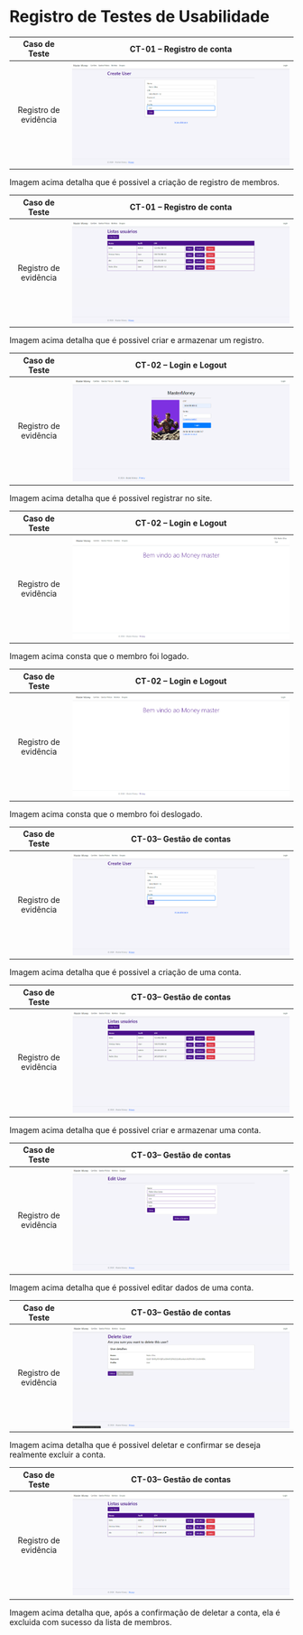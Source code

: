 # Registro de Testes de Usabilidade

| **Caso de Teste** 	| **CT-01 – Registro de conta** 	|
|:---:	|:---:	|
|Registro de evidência | ![RegistroMembros](https://github.com/ICEI-PUC-Minas-PMV-ADS/pmv-ads-2024-1-e2-proj-int-t9-pmv-ads-2024-1-e2-proj-gestaocontas/blob/main/docs/img/RegistroMoneyMaster.png) |

Imagem acima detalha que é possivel a criação de registro de membros.

| **Caso de Teste** 	| **CT-01 – Registro de conta** 	|
|:---:	|:---:	|
|Registro de evidência | ![RegistroMembros](https://github.com/ICEI-PUC-Minas-PMV-ADS/pmv-ads-2024-1-e2-proj-int-t9-pmv-ads-2024-1-e2-proj-gestaocontas/blob/main/docs/img/MembroRegistrado.png) |

Imagem acima detalha que é possivel criar e armazenar um registro.

| **Caso de Teste** 	| **CT-02 – Login e Logout** 	|
|:---:	|:---:	|
|Registro de evidência | ![TesteLogin](https://github.com/ICEI-PUC-Minas-PMV-ADS/pmv-ads-2024-1-e2-proj-int-t9-pmv-ads-2024-1-e2-proj-gestaocontas/blob/main/docs/img/TelaLoginMembro.png) |

Imagem acima detalha que é possivel registrar no site.

| **Caso de Teste** 	| **CT-02 – Login e Logout** 	|
|:---:	|:---:	|
|Registro de evidência | ![TesteLogin](https://github.com/ICEI-PUC-Minas-PMV-ADS/pmv-ads-2024-1-e2-proj-int-t9-pmv-ads-2024-1-e2-proj-gestaocontas/blob/main/docs/img/MembroLogado.png) |

Imagem acima consta que o membro foi logado.

| **Caso de Teste** 	| **CT-02 – Login e Logout** 	|
|:---:	|:---:	|
|Registro de evidência | ![TesteLogin](https://github.com/ICEI-PUC-Minas-PMV-ADS/pmv-ads-2024-1-e2-proj-int-t9-pmv-ads-2024-1-e2-proj-gestaocontas/blob/main/docs/img/MembroDeslogado.png) |

Imagem acima consta que o membro foi deslogado.

| **Caso de Teste** 	| **CT-03– Gestão de contas** 	|
|:---:	|:---:	|
|Registro de evidência | ![GestãoMembros](https://github.com/ICEI-PUC-Minas-PMV-ADS/pmv-ads-2024-1-e2-proj-int-t9-pmv-ads-2024-1-e2-proj-gestaocontas/blob/main/docs/img/RegistroMoneyMaster.png) |

Imagem acima detalha que é possivel a criação de uma conta.

| **Caso de Teste** 	| **CT-03– Gestão de contas** 	|
|:---:	|:---:	|
|Registro de evidência | ![GestãoMembros](https://github.com/ICEI-PUC-Minas-PMV-ADS/pmv-ads-2024-1-e2-proj-int-t9-pmv-ads-2024-1-e2-proj-gestaocontas/blob/main/docs/img/MembroRegistrado.png) |

Imagem acima detalha que é possivel criar e armazenar uma conta.

| **Caso de Teste** 	| **CT-03– Gestão de contas** 	|
|:---:	|:---:	|
|Registro de evidência | ![GestãoMembros](https://github.com/ICEI-PUC-Minas-PMV-ADS/pmv-ads-2024-1-e2-proj-int-t9-pmv-ads-2024-1-e2-proj-gestaocontas/blob/main/docs/img/EditarConta.png) |

Imagem acima detalha que é possivel editar dados de uma conta.

| **Caso de Teste** 	| **CT-03– Gestão de contas** 	|
|:---:	|:---:	|
|Registro de evidência | ![GestãoMembros](https://github.com/ICEI-PUC-Minas-PMV-ADS/pmv-ads-2024-1-e2-proj-int-t9-pmv-ads-2024-1-e2-proj-gestaocontas/blob/main/docs/img/Confirma%C3%A7%C3%A3oDeletarMembro.png) |

Imagem acima detalha que é possivel deletar e confirmar se deseja realmente excluir a conta.


| **Caso de Teste** 	| **CT-03– Gestão de contas** 	|
|:---:	|:---:	|
|Registro de evidência | ![GestãoMembros](https://github.com/ICEI-PUC-Minas-PMV-ADS/pmv-ads-2024-1-e2-proj-int-t9-pmv-ads-2024-1-e2-proj-gestaocontas/blob/main/docs/img/MembroDeletado.png) |

Imagem acima detalha que, após a confirmação de deletar a conta, ela é excluida com sucesso da lista de membros.
